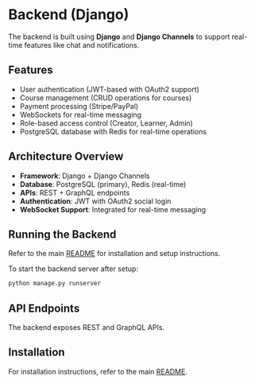 # Backend (Django)

The backend is built using **Django** and **Django Channels** to support real-time features like chat and notifications.

## Features
- User authentication (JWT-based with OAuth2 support)
- Course management (CRUD operations for courses)
- Payment processing (Stripe/PayPal)
- WebSockets for real-time messaging
- Role-based access control (Creator, Learner, Admin)
- PostgreSQL database with Redis for real-time operations

## Architecture Overview
- **Framework**: Django + Django Channels
- **Database**: PostgreSQL (primary), Redis (real-time)
- **APIs**: REST + GraphQL endpoints
- **Authentication**: JWT with OAuth2 social login
- **WebSocket Support**: Integrated for real-time messaging

## Running the Backend
Refer to the main [README](../README.md) for installation and setup instructions.

To start the backend server after setup:
```bash
python manage.py runserver
```

## API Endpoints
The backend exposes REST and GraphQL APIs.

## Installation
For installation instructions, refer to the main [README](../README.md#installation-guide).
